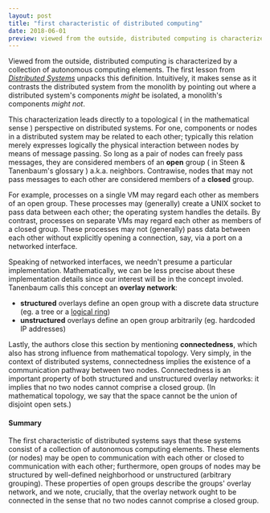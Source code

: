 ```yaml
---
layout: post
title: "first characteristic of distributed computing"
date: 2018-06-01
preview: viewed from the outside, distributed computing is characterized by a collection of autonomous computing elements
---
```


Viewed from the outside, distributed computing is characterized by a collection of autonomous computing elements. The first lesson from [_Distributed Systems_](https://www.distributed-systems.net/index.php/books/distributed-systems-3rd-edition-2017/) unpacks this definition. Intuitively, it makes sense as it contrasts the distributed system from the monolith by pointing out where a distributed system's components _might_ be isolated, a monolith's components _might not_.

This characterization leads directly to a topological ( in the mathematical sense ) perspective on distributed systems. For one, components or nodes in a distributed system may be related to each other; typically this relation merely expresses logically the physical interaction between nodes by means of message passing. So long as a pair of nodes can freely pass messages, they are considered members of an **open** group ( in Steen & Tanenbaum's glossary ) a.k.a. neighbors. Contrawise, nodes that may not pass messages to each other are considered members of a **closed** group.

For example, processes on a single VM may regard each other as members of an open group. These processes may (generally) create a UNIX socket to pass data between each other; the operating system handles the details. By contrast, processes on separate VMs may regard each other as members of a closed group. These processes may not (generally) pass data between each other without explicitly opening a connection, say, via a port on a networked interface.

Speaking of networked interfaces, we needn't presume a particular implementation. Mathematically, we can be less precise about these implementation details since our interest will be in the concept involed. Tanenbaum calls this concept an **overlay network**:

- **structured** overlays define an open group with a discrete data structure (eg. a tree or a [logical ring](https://en.wikipedia.org/wiki/Ring_network))
- **unstructured** overlays define an open group arbitrarily (eg. hardcoded IP addresses)

Lastly, the authors close this section by mentioning **connectedness**, which also has strong influence from mathematical topology. Very simply, in the context of distributed systems, connectedness implies the existence of a communication pathway between two nodes. Connectedness is an important property of both structured and unstructured overlay networks: it implies that no two nodes cannot comprise a closed group. (In mathematical topology, we say that the space cannot be the union of disjoint open sets.)

#### Summary

The first characteristic of distributed systems says that these systems consist of a collection of autonomous computing elements. These elements (or nodes) may be open to communication with each other or closed to communication with each other; furthermore, open groups of nodes may be structured by well-defined neighborhood or unstructured (arbitrary grouping). These properties of open groups describe the groups' overlay network, and we note, crucially, that the overlay network ought to be connected in the sense that no two nodes cannot comprise a closed group.